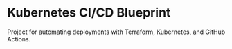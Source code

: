 # Kubernetes CI/CD Blueprint
Project for automating deployments with Terraform, Kubernetes, and GitHub Actions.
